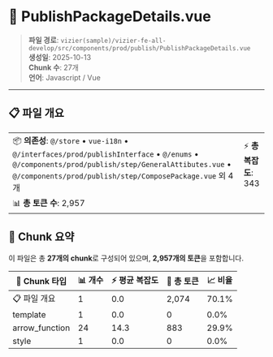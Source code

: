 # 📄 PublishPackageDetails.vue

> **파일 경로**: `vizier(sample)/vizier-fe-all-develop/src/components/prod/publish/PublishPackageDetails.vue`  
> **생성일**: 2025-10-13  
> **Chunk 수**: 27개  
> **언어**: Javascript / Vue
---





## 📋 파일 개요

| | |
|--|--|
| 📦 **의존성**: `@/store` • `vue-i18n` • `@/interfaces/prod/publishInterface` • `@/enums` • `@/components/prod/publish/step/GeneralAttibutes.vue` • `@/components/prod/publish/step/ComposePackage.vue` 외 4개 | ⚡ **총 복잡도**: 343 |
| 📊 **총 토큰 수**: 2,957 |  |






## 🧩 Chunk 요약

이 파일은 총 **27개의 chunk**로 구성되어 있으며, **2,957개의 토큰**을 포함합니다.

| 🧩 Chunk 타입 | 📊 개수 | ⚡ 평균 복잡도 | 📝 총 토큰 | 📈 비율 |
|---------------|--------|-------------|----------|--------|
| 📋 파일 개요 | 1 | 0.0 | 2,074 | 70.1% |
| template | 1 | 0.0 | 0 | 0.0% |
| arrow_function | 24 | 14.3 | 883 | 29.9% |
| style | 1 | 0.0 | 0 | 0.0% |

